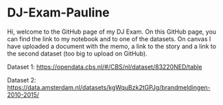 # DJ-Exam-Pauline

Hi, welcome to the GitHub page of my DJ Exam.
On this GitHub page, you can find the link to my notebook and to one of the datasets. 
On canvas I have uploaded a document with the memo, a link to the story and a link to the second dataset (too big to upload on GitHub). 

Dataset 1: https://opendata.cbs.nl/#/CBS/nl/dataset/83220NED/table 

Dataset 2: https://data.amsterdam.nl/datasets/kgWquBzk2tGPJg/brandmeldingen-2010-2015/
